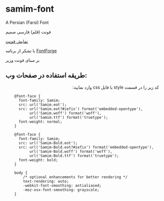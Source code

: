 # samim-font
A Persian (Farsi) Font

فونت (قلم) فارسی صمیم

[نمایش فونت](http://rastikerdar.github.io/samim-font/)

با تشکر از برنامه [FontForge](https://fontforge.github.io)

بر مبنای فونت [وزیر](http://rastikerdar.github.io/vazir-font/)


طریقه استفاده در صفحات وب:
--------------------------
<div lang="fa" dir="rtl">
کد زیر را در قسمت style یا فایل css وارد نمایید:
</div>


```
    @font-face {
      font-family: Samim;
      src: url('Samim.eot');
      src: url('Samim.eot?#iefix') format('embedded-opentype'),
           url('Samim.woff') format('woff'),
           url('Samim.ttf') format('truetype');
      font-weight: normal;
    }
      
    @font-face {
      font-family: Samim;
      src: url('Samim-Bold.eot');
      src: url('Samim-Bold.eot?#iefix') format('embedded-opentype'),
           url('Samim-Bold.woff') format('woff'),
           url('Samim-Bold.ttf') format('truetype');
      font-weight: bold;
    }
    
    body {
        /* optional enhancements for better rendering */
        text-rendering: auto;
        -webkit-font-smoothing: antialiased;
        -moz-osx-font-smoothing: grayscale;
    }
```

